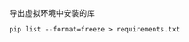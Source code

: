 <!--
 * @Descripttion: 
 * @version: 
 * @Author: ZHIHA
 * @Date: 2022-11-12 12:00:23
 * @LastEditors: ZHIHA
 * @LastEditTime: 2022-12-12 18:28:30
-->

导出虚拟环境中安装的库

```
pip list --format=freeze > requirements.txt
```